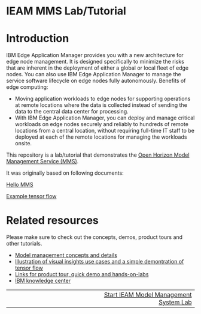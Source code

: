 # IEAM MMS Lab/Tutorial

# Introduction

IBM Edge Application Manager provides you with a new architecture for edge node management. It is designed specifically to minimize the risks that are inherent in the deployment of either a global or local fleet of edge nodes. You can also use IBM Edge Application Manager to manage the service software lifecycle on edge nodes fully autonomously.
Benefits of edge computing:
- Moving application workloads to edge nodes for supporting operations at remote locations where the data is collected instead of sending the data to the central data center for processing.
- With IBM Edge Application Manager, you can deploy and manage critical workloads on edge nodes securely and reliably to hundreds of remote locations from a central location, without requiring full-time IT staff to be deployed at each of the remote locations for managing the workloads onsite.

This repository is a lab/tutorial that demonstrates the [Open Horizon Model Management Service (MMS)](https://www.ibm.com/cloud/blog/models-deployed-at-the-edge).  

It was originally based on following documents:

[Hello MMS](https://github.com/open-horizon/examples/tree/master/edge/services/helloMMS#introduction)

[Example tensor flow](https://github.com/jiportilla/img-MMS)

# Related resources

Please make sure to check out the concepts, demos, product tours and other tutorials.

- [Model management concepts and details](https://www.ibm.com/support/knowledgecenter/SSFKVV_4.1/devices/developing/model_management_details.html)  
- [Illustration of visual insights use cases and a simple demontration of tensor flow](https://www.youtube.com/watch?v=uzFDE3ZDGV4&t=4s)
- [Links for product tour, quick demo and hands-on-labs](https://www.ibm.com/demos/search/?products=%22IBM%20Edge%20Application%20Manager%22&lc=en)
- [ IBM knowledge center](https://www.ibm.com/support/knowledgecenter/SSFKVV_4.1/hub/overview.html)

<table align="center">
<tr>
  <td align="left" width="9999"><a></a></td>
  <td align="right" width="9999"><a href="docs/README.md">Start IEAM Model Management System Lab</a> </td>
</tr>
</table>
